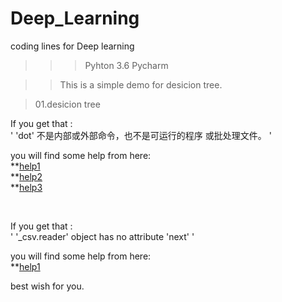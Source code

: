 # Deep_Learning
coding lines for Deep learning

>>>Pyhton 3.6  Pycharm <br>

>>This is a simple demo for desicion tree.<br>

>01.desicion tree<br>

If you get that :<br>
'
'dot' 不是内部或外部命令，也不是可运行的程序 或批处理文件。
'<br>
 
 you will find some help from here:<br>
 **[help1](https://blog.csdn.net/mingyuli/article/details/81192459)<br>
 **[help2](https://www.cnblogs.com/hankleo/p/9733076.html)<br>
 **[help3](https://blog.csdn.net/jingsiyu6588/article/details/88966820-0)<br>
 
 <br>
 
If you get that :<br>
'
'_csv.reader' object has no attribute 'next'
'<br>
 
 you will find some help from here:<br>
 **[help1](https://www.cnblogs.com/hfdkd/p/7719134.html)<br>
 
 
 
 
 
 best wish for you.
